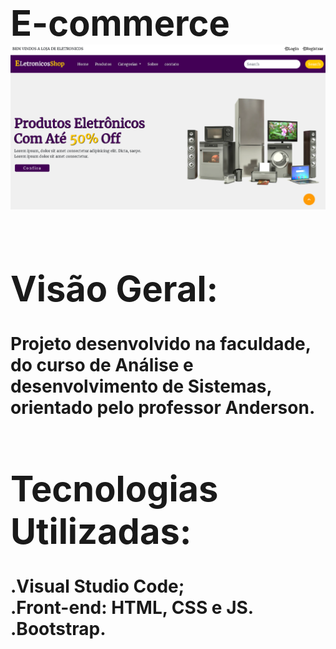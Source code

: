 <h1>
 <div class="content">
      <h1> <span>E-commerce</span>
        <br>
   <img src="./images/readmi.png">
<h1>


# Visão Geral:
Projeto desenvolvido na faculdade, do curso de Análise e desenvolvimento de Sistemas, orientado pelo professor Anderson.  

# Tecnologias Utilizadas:
 .Visual Studio Code; <br> 
 .Front-end: HTML, CSS e JS. <br>
 .Bootstrap. 
 

